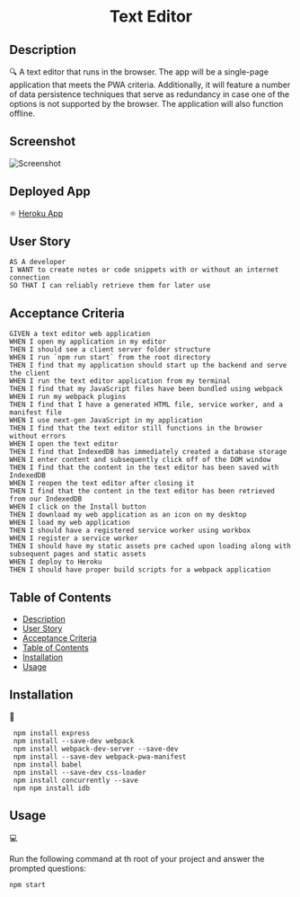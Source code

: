 <h1 align="center">Text Editor</h1>
   
   
## Description
  
🔍 A text editor that runs in the browser. The app will be a single-page application that meets the PWA criteria. Additionally, it will feature a number of data persistence techniques that serve as redundancy in case one of the options is not supported by the browser. The application will also function offline. 
  
## Screenshot

![Screenshot]()

## Deployed App

:atom_symbol: [Heroku App]()
        
## User Story
  
```
AS A developer
I WANT to create notes or code snippets with or without an internet connection
SO THAT I can reliably retrieve them for later use
```
  
## Acceptance Criteria
  
``` 
GIVEN a text editor web application
WHEN I open my application in my editor
THEN I should see a client server folder structure
WHEN I run `npm run start` from the root directory
THEN I find that my application should start up the backend and serve the client
WHEN I run the text editor application from my terminal
THEN I find that my JavaScript files have been bundled using webpack
WHEN I run my webpack plugins
THEN I find that I have a generated HTML file, service worker, and a manifest file
WHEN I use next-gen JavaScript in my application
THEN I find that the text editor still functions in the browser without errors
WHEN I open the text editor
THEN I find that IndexedDB has immediately created a database storage
WHEN I enter content and subsequently click off of the DOM window
THEN I find that the content in the text editor has been saved with IndexedDB
WHEN I reopen the text editor after closing it
THEN I find that the content in the text editor has been retrieved from our IndexedDB
WHEN I click on the Install button
THEN I download my web application as an icon on my desktop
WHEN I load my web application
THEN I should have a registered service worker using workbox
WHEN I register a service worker
THEN I should have my static assets pre cached upon loading along with subsequent pages and static assets
WHEN I deploy to Heroku
THEN I should have proper build scripts for a webpack application
```
  
## Table of Contents
- [Description](#description)
- [User Story](#user-story)
- [Acceptance Criteria](#acceptance-criteria)
- [Table of Contents](#table-of-contents)
- [Installation](#installation)
- [Usage](#usage)

## Installation
💾   
  ```
   npm install express 
   npm install --save-dev webpack 
   npm install webpack-dev-server --save-dev 
   npm install --save-dev webpack-pwa-manifest 
   npm install babel 
   npm install --save-dev css-loader 
   npm install concurrently --save 
   npm npm install idb 
  ```

## Usage
💻   
  
Run the following command at th root of your project and answer the prompted questions:
  
`npm start`

